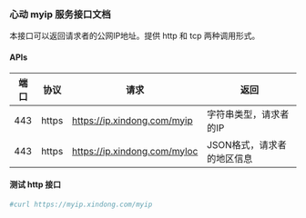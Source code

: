 ### 心动 myip 服务接口文档

本接口可以返回请求者的公网IP地址。提供 http 和 tcp 两种调用形式。

#### APIs

| 端口 | 协议 | 请求 | 返回 |
| ------ | ------ | ------ | ------ |
| 443 | https | https://ip.xindong.com/myip | 字符串类型，请求者的IP |
| 443 | https | https://ip.xindong.com/myloc | JSON格式，请求者的地区信息 |

#### 测试 http 接口
```bash
#curl https://myip.xindong.com/myip
```

